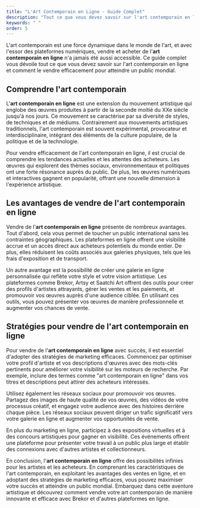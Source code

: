 ```yaml
---
title: "L'Art Contemporain en Ligne - Guide Complet"
description: "Tout ce que vous devez savoir sur l'art contemporain en ligne et comment le vendre efficacement."
keywords: " "
order: 5
---
```


L'art contemporain est une force dynamique dans le monde de l'art, et avec l'essor des plateformes numériques, vendre et acheter de l'**art contemporain en ligne** n'a jamais été aussi accessible. Ce guide complet vous dévoile tout ce que vous devez savoir sur l'art contemporain en ligne et comment le vendre efficacement pour atteindre un public mondial.


## Comprendre l'art contemporain

L'**art contemporain en ligne** est une extension du mouvement artistique qui englobe des œuvres produites à partir de la seconde moitié du XXe siècle jusqu'à nos jours. Ce mouvement se caractérise par sa diversité de styles, de techniques et de médiums. Contrairement aux mouvements artistiques traditionnels, l'art contemporain est souvent expérimental, provocateur et interdisciplinaire, intégrant des éléments de la culture populaire, de la politique et de la technologie.

Pour vendre efficacement de l'art contemporain en ligne, il est crucial de comprendre les tendances actuelles et les attentes des acheteurs. Les œuvres qui explorent des thèmes sociaux, environnementaux et politiques ont une forte résonance auprès du public. De plus, les œuvres numériques et interactives gagnent en popularité, offrant une nouvelle dimension à l'expérience artistique.


## Les avantages de vendre de l'art contemporain en ligne

Vendre de l'**art contemporain en ligne** présente de nombreux avantages. Tout d'abord, cela vous permet de toucher un public international sans les contraintes géographiques. Les plateformes en ligne offrent une visibilité accrue et un accès direct aux acheteurs potentiels du monde entier. De plus, elles réduisent les coûts associés aux galeries physiques, tels que les frais d'exposition et de transport.

Un autre avantage est la possibilité de créer une galerie en ligne personnalisée qui reflète votre style et votre vision artistique. Les plateformes comme Brekor, Artsy et Saatchi Art offrent des outils pour créer des profils d'artistes attrayants, gérer les ventes et les paiements, et promouvoir vos œuvres auprès d'une audience ciblée. En utilisant ces outils, vous pouvez présenter vos œuvres de manière professionnelle et augmenter vos chances de vente.


## Stratégies pour vendre de l'art contemporain en ligne

Pour vendre de l'**art contemporain en ligne** avec succès, il est essentiel d'adopter des stratégies de marketing efficaces. Commencez par optimiser votre profil d'artiste et vos descriptions d'œuvres avec des mots-clés pertinents pour améliorer votre visibilité sur les moteurs de recherche. Par exemple, inclure des termes comme "art contemporain en ligne" dans vos titres et descriptions peut attirer des acheteurs intéressés.

Utilisez également les réseaux sociaux pour promouvoir vos œuvres. Partagez des images de haute qualité de vos œuvres, des vidéos de votre processus créatif, et engagez votre audience avec des histoires derrière chaque pièce. Les réseaux sociaux peuvent diriger un trafic significatif vers votre galerie en ligne et augmenter vos opportunités de vente.

En plus du marketing en ligne, participez à des expositions virtuelles et à des concours artistiques pour gagner en visibilité. Ces événements offrent une plateforme pour présenter votre travail à un public plus large et établir des connexions avec d'autres artistes et collectionneurs.

En conclusion, l'**art contemporain en ligne** offre des possibilités infinies pour les artistes et les acheteurs. En comprenant les caractéristiques de l'art contemporain, en exploitant les avantages des ventes en ligne, et en adoptant des stratégies de marketing efficaces, vous pouvez maximiser votre succès et atteindre un public mondial. Embarquez dans cette aventure artistique et découvrez comment vendre votre art contemporain de manière innovante et efficace avec Brekor et d'autres plateformes en ligne.
